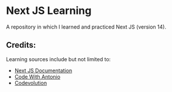 # Next JS Learning

A repository in which I learned and practiced Next JS (version 14).

## Credits:

Learning sources include but not limited to:

- [Next JS Documentation](https://nextjs.org/docs)
- [Code With Antonio](https://www.youtube.com/@codewithantonio)
- [Codevolution](https://www.youtube.com/@Codevolution)
